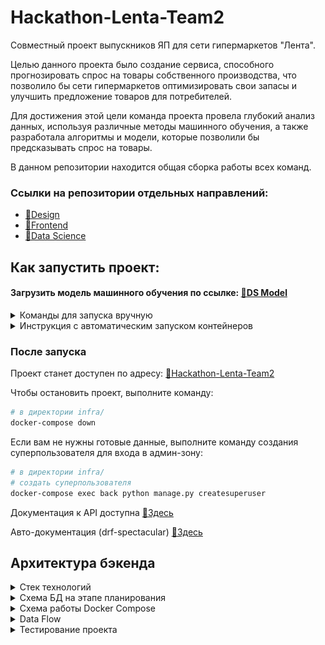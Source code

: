 # Hackathon-Lenta-Team2
Совместный проект выпускников ЯП для сети гипермаркетов "Лента".
    
Целью данного проекта было создание сервиса, способного прогнозировать спрос на товары собственного производства, что позволило бы сети гипермаркетов оптимизировать свои запасы и улучшить предложение товаров для потребителей.
    
Для достижения этой цели команда проекта провела глубокий анализ данных, используя различные методы машинного обучения, а также разработала алгоритмы и модели, которые позволили бы предсказывать спрос на товары.

В данном репозитории находится общая сборка работы всех команд.

### Ссылки на репозитории отдельных направлений:
- [🔗Design](https://www.figma.com/file/2Mxz9r4EpsNjL8mJFgRQgM/%D0%9B%D0%B5%D0%BD%D1%82%D0%B0.-%D0%94%D0%B8%D0%B7%D0%B0%D0%B9%D0%BD?type=design&node-id=52%3A432&mode=design&t=t3UMucqylrbL4jSm-1)
- [🔗Frontend](https://github.com/Hackathon-Lenta-Team2/frontend)
- [🔗Data Science](https://github.com/Hackathon-Lenta-Team2/ds)

## Как запустить проект:
#### Загрузить модель машинного обучения по ссылке: [🔗DS Model](https://drive.google.com/file/d/1_hg6Ik4bL5PoKDJzi39wJ1R5K67L0H8K/view)
<details>
<summary>Команды для запуска вручную</summary>

Клонировать репозиторий и перейти в папку `infra` в командной строке.
```bash
git clone https://github.com/Hackathon-Lenta-Team2/Hackathon-Lenta-Team2.git
cd Hackathon-Lenta-Team2/infra/
```

В директории infra/ создать файл `.env` и `.env.ds`, заполнить их согласно шаблонам, 
которые вы можете найти в файлах `.env.example` и `.env.example_ds`.
```bash
cat ./.env.example > .env
cat ./.env.example_ds > .env.ds
```
Положить файл с моделью `rf.joblib` в папку `ds/scripts/src/`.

Развернуть проект:
``` bash
# в директории infra/
# убедитесь, что Docker установлен и запущен на вашем ПК
docker-compose up -d
```

Для заполнения БД готовыми данными можно воспользоваться командами:
``` bash
# в директории infra/
# копировать дамп в контейнер c БД
docker compose cp ./dump_db_hakathon.sql db:var/lib/postgresql/

# удалить и заново создать БД
docker compose exec db dropdb postgres
docker compose exec db createdb postgres

# восстановить данные
docker compose exec db pg_restore -d postgres var/lib/postgresql/dump_db_hakathon.sql
```
Данные для входа в [🔗Админ-зону](http://127.0.0.1/admin/):
```bash
username: admin
password: admin
```
</details>

<details>
<summary>Инструкция с автоматическим запуском контейнеров</summary>

#### 1. Клонировать репозиторий и перейти в него в командной строке.
```bash
git clone https://github.com/Hackathon-Lenta-Team2/Hackathon-Lenta-Team2.git
# перейти в папку для дальнейшего шага
cd Hackathon-Lenta-Team2/ds/scripts/src/
```
#### 2. Положить файл с моделью `rf.joblib` в папку `ds/scripts/src/`.

#### 3. Развернуть проект:
<details>
<summary>для пользователей Windows:</summary>

#### Убедитесь что Git Bash установлен на вашем ПК
``` bash
# в директории infra\
# убедитесь, что Docker установлен и запущен на вашем ПК
.\run.sh
```
#### Для восстановления БД:
``` bash
.\db_restore.sh
```
</details>
<details>
<summary>для пользователей Unix/Linux:</summary>

``` bash
# в директории infra/
# убедитесь, что Docker установлен и запущен на вашем ПК
sh run.sh
```
#### Для восстановления БД:
``` bash
sh db_restore.sh
```
</details>

#### 4. Данные для входа в [🔗Админ-зону](http://127.0.0.1/admin/):
```bash
username: admin
password: admin
```
</details>

### После запуска
Проект станет доступен по адресу: [🔗Hackathon-Lenta-Team2](http://127.0.0.1/)

Чтобы остановить проект, выполните команду:
```bash
# в директории infra/
docker-compose down
```
Если вам не нужны готовые данные, выполните команду создания
суперпользователя для входа в админ-зону:
``` bash
# в директории infra/
# создать суперпользователя
docker-compose exec back python manage.py createsuperuser
```
Документация к API доступна [🔗Здесь](http://127.0.0.1/docs/)

Авто-документация (drf-spectacular) [🔗Здесь](http://127.0.0.1/docs-auto/)

## Архитектура бэкенда
<details>
<summary>Стек технологий</summary>

- Postgres
- Django, Django REST Framework, Djoser, Drf-spectacular
- Django UnitTest, Factory-boy
- Celery, Flower, Gunicorn, Loguru, Pandas, Redis
- Requests, XlsxWriter

</details>

<details>
<summary>Схема БД на этапе планирования</summary>

![Схема докер контейнеров](readme_data/db_overview.png)
</details>

<details>
<summary>Схема работы Docker Compose</summary>

![Схема докер контейнеров](readme_data/containers_schema.png)
</details>

<details>
<summary>Data Flow</summary>


![Coverage](readme_data/data_flow.png)
</details>

<details>
<summary>Тестирование проекта</summary>

В рамках Хакатона добились покрытия в 85%

![Coverage](readme_data/coverage.png)
</details>